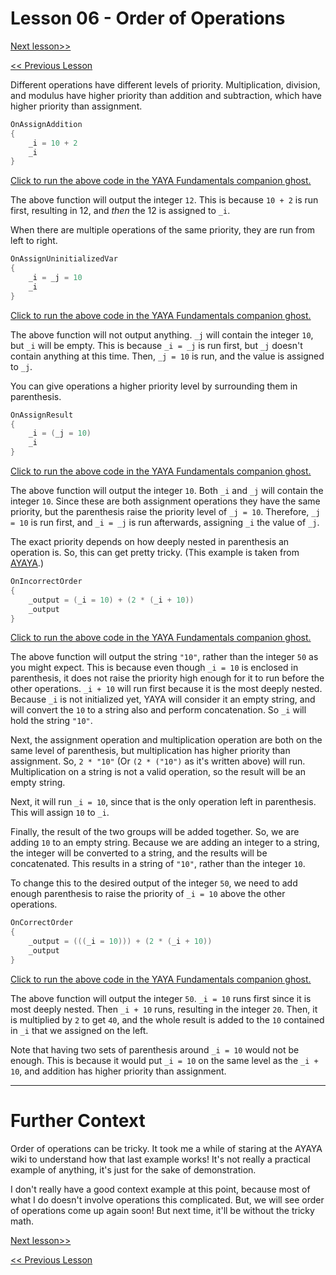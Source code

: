 # Lesson 06 - Order of Operations

[Next lesson>>](https://github.com/Zichqec/YAYA_Fundamentals/blob/main/Module%201%20-%20Basic%20Building%20Blocks/07%20-%20Comparisons.md)

[<< Previous Lesson](https://github.com/Zichqec/YAYA_Fundamentals/blob/main/Module%201%20-%20Basic%20Building%20Blocks/05%20-%20Operators.md)

Different operations have different levels of priority. Multiplication, division, and modulus have higher priority than addition and subtraction, which have higher priority than assignment.

```c
OnAssignAddition
{
	_i = 10 + 2
	_i
}
```

[Click to run the above code in the YAYA Fundamentals companion ghost.](https://zichqec.github.io/s-the-skeleton/jump.html?url=x-ukagaka-link%3Atype%3Devent%26ghost%3DYAYA%20Fundamentals%26info%3DOnExample.M1.L6.AssignAddition)

The above function will output the integer `12`. This is because `10 + 2` is run first, resulting in 12, and *then* the 12 is assigned to `_i`.

When there are multiple operations of the same priority, they are run from left to right.

```c
OnAssignUninitializedVar
{
	_i = _j = 10
	_i
}
```

[Click to run the above code in the YAYA Fundamentals companion ghost.](https://zichqec.github.io/s-the-skeleton/jump.html?url=x-ukagaka-link%3Atype%3Devent%26ghost%3DYAYA%20Fundamentals%26info%3DOnExample.M1.L6.AssignUninitializedVar)

The above function will not output anything. `_j` will contain the integer `10`, but `_i` will be empty. This is because `_i = _j` is run first, but `_j` doesn't contain anything at this time. Then, `_j = 10` is run, and the value is assigned to `_j`.


You can give operations a higher priority level by surrounding them in parenthesis.

```c
OnAssignResult
{
	_i = (_j = 10)
	_i
}
```

[Click to run the above code in the YAYA Fundamentals companion ghost.](https://zichqec.github.io/s-the-skeleton/jump.html?url=x-ukagaka-link%3Atype%3Devent%26ghost%3DYAYA%20Fundamentals%26info%3DOnExample.M1.L6.AssignResult)

The above function will output the integer `10`. Both `_i` and `_j` will contain the integer `10`. Since these are both assignment operations they have the same priority, but the parenthesis raise the priority level of `_j = 10`. Therefore, `_j = 10` is run first, and `_i = _j` is run afterwards, assigning `_i` the value of `_j`.

The exact priority depends on how deeply nested in parenthesis an operation is. So, this can get pretty tricky. (This example is taken from [AYAYA](https://emily.shillest.net/ayaya/index.php?%E3%83%9E%E3%83%8B%E3%83%A5%E3%82%A2%E3%83%AB/%E6%96%87%E6%B3%95/4.%E6%BC%94%E7%AE%97#q7b01c6f).)

```c
OnIncorrectOrder
{
	_output = (_i = 10) + (2 * (_i + 10))
	_output
}
```

[Click to run the above code in the YAYA Fundamentals companion ghost.](https://zichqec.github.io/s-the-skeleton/jump.html?url=x-ukagaka-link%3Atype%3Devent%26ghost%3DYAYA%20Fundamentals%26info%3DOnExample.M1.L6.IncorrectOrder)

The above function will output the string `"10"`, rather than the integer `50` as you might expect. This is because even though `_i = 10` is enclosed in parenthesis, it does not raise the priority high enough for it to run before the other operations. `_i + 10` will run first because it is the most deeply nested. Because `_i` is not initialized yet, YAYA will consider it an empty string, and will convert the `10` to a string also and perform concatenation. So `_i` will hold the string `"10"`.

Next, the assignment operation and multiplication operation are both on the same level of parenthesis, but multiplication has higher priority than assignment. So, `2 * "10"` (Or `(2 * ("10")` as it's written above) will run. Multiplication on a string is not a valid operation, so the result will be an empty string.

Next, it will run `_i = 10`, since that is the only operation left in parenthesis. This will assign `10` to `_i`.

Finally, the result of the two groups will be added together. So, we are adding `10` to an empty string. Because we are adding an integer to a string, the integer will be converted to a string, and the results will be concatenated. This results in a string of `"10"`, rather than the integer `10`.

To change this to the desired output of the integer `50`, we need to add enough parenthesis to raise the priority of `_i = 10` above the other operations.

```c
OnCorrectOrder
{
	_output = (((_i = 10))) + (2 * (_i + 10))
	_output
}
```

[Click to run the above code in the YAYA Fundamentals companion ghost.](https://zichqec.github.io/s-the-skeleton/jump.html?url=x-ukagaka-link%3Atype%3Devent%26ghost%3DYAYA%20Fundamentals%26info%3DOnExample.M1.L6.CorrectOrder)

The above function will output the integer `50`. `_i = 10` runs first since it is most deeply nested. Then `_i + 10` runs, resulting in the integer `20`. Then, it is multiplied by `2` to get `40`, and the whole result is added to the `10` contained in `_i` that we assigned on the left.

Note that having two sets of parenthesis around `_i = 10` would not be enough. This is because it would put `_i = 10` on the same level as the `_i + 10`, and addition has higher priority than assignment.

---

# Further Context

Order of operations can be tricky. It took me a while of staring at the AYAYA wiki to understand how that last example works! It's not really a practical example of anything, it's just for the sake of demonstration.

I don't really have a good context example at this point, because most of what I do doesn't involve operations this complicated. But, we will see order of operations come up again soon! But next time, it'll be without the tricky math.

[Next lesson>>](https://github.com/Zichqec/YAYA_Fundamentals/blob/main/Module%201%20-%20Basic%20Building%20Blocks/07%20-%20Comparisons.md)

[<< Previous Lesson](https://github.com/Zichqec/YAYA_Fundamentals/blob/main/Module%201%20-%20Basic%20Building%20Blocks/05%20-%20Operators.md)

